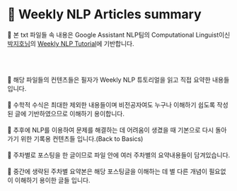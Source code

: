 # 📰 Weekly NLP Articles summary

<p>🔗 본 txt 파일들 속 내용은 Google Assistant NLP팀의 Computational Linguist이신 <a href='https://jiho-ml.com/about-me/'>박지호님</a>의 <a href='https://jiho-ml.com/tag/weekly-nlp/'>Weekly NLP Tutorial</a>에 기반합니다.</p><br><br>

📌 해당 파일들의 컨텐츠들은 필자가 Weekly NLP 튜토리얼을 읽고 직접 요약한 내용들 입니다.<br><br>
📌 수학적 수식은 최대한 제외한 내용들이며 비전공자여도 누구나 이해하기 쉽도록 작성된 글에 기반하였으므로 이해하기 용이합니다.<br><br>
📌 추후에 NLP를 이용하여 문제를 해결하는 데 어려움이 생겼을 때 기본으로 다시 돌아가기 위한 기록용 컨텐츠들 입니다.(Back to Basics)<br><br>
📌 주차별로 포스팅을 한 글이므로 파일 안에 여러 주차별의 요약내용들이 담겨있습니다.<br><br>
📌 중간에 생략된 주차별 요약본은 해당 포스팅글을 이해하는 데 별 다른 개념이 필요없이 이해하기 용이한 글들 입니다.

